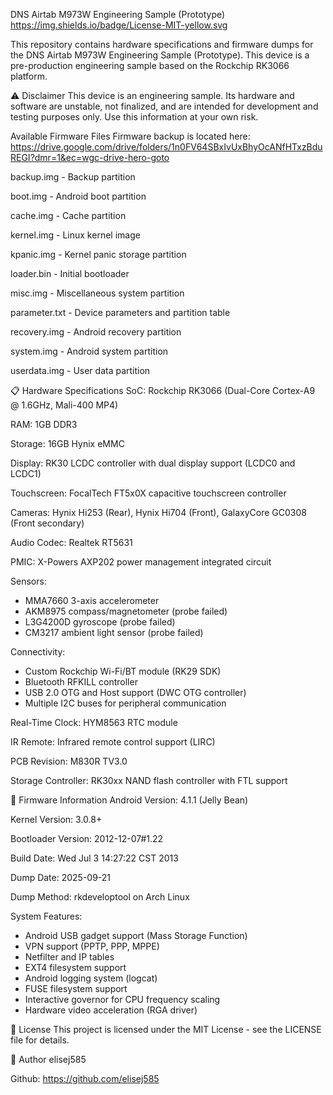 DNS Airtab M973W Engineering Sample (Prototype)
https://img.shields.io/badge/License-MIT-yellow.svg

This repository contains hardware specifications and firmware dumps for the DNS Airtab M973W Engineering Sample (Prototype). This device is a pre-production engineering sample based on the Rockchip RK3066 platform.

⚠️ Disclaimer
This device is an engineering sample. Its hardware and software are unstable, not finalized, and are intended for development and testing purposes only. Use this information at your own risk.

Available Firmware Files
Firmware backup is located here: https://drive.google.com/drive/folders/1n0FV64SBxIvUxBhyOcANfHTxzBduREGI?dmr=1&ec=wgc-drive-hero-goto

backup.img - Backup partition

boot.img - Android boot partition

cache.img - Cache partition

kernel.img - Linux kernel image

kpanic.img - Kernel panic storage partition

loader.bin - Initial bootloader

misc.img - Miscellaneous system partition

parameter.txt - Device parameters and partition table

recovery.img - Android recovery partition

system.img - Android system partition

userdata.img - User data partition

📋 Hardware Specifications
SoC: Rockchip RK3066 (Dual-Core Cortex-A9 @ 1.6GHz, Mali-400 MP4)

RAM: 1GB DDR3

Storage: 16GB Hynix eMMC

Display: RK30 LCDC controller with dual display support (LCDC0 and LCDC1)

Touchscreen: FocalTech FT5x0X capacitive touchscreen controller

Cameras: Hynix Hi253 (Rear), Hynix Hi704 (Front), GalaxyCore GC0308 (Front secondary)

Audio Codec: Realtek RT5631

PMIC: X-Powers AXP202 power management integrated circuit

Sensors: 
- MMA7660 3-axis accelerometer
- AKM8975 compass/magnetometer (probe failed)
- L3G4200D gyroscope (probe failed) 
- CM3217 ambient light sensor (probe failed)

Connectivity: 
- Custom Rockchip Wi-Fi/BT module (RK29 SDK)
- Bluetooth RFKILL controller
- USB 2.0 OTG and Host support (DWC OTG controller)
- Multiple I2C buses for peripheral communication

Real-Time Clock: HYM8563 RTC module

IR Remote: Infrared remote control support (LIRC)

PCB Revision: M830R TV3.0

Storage Controller: RK30xx NAND flash controller with FTL support

💾 Firmware Information
Android Version: 4.1.1 (Jelly Bean)

Kernel Version: 3.0.8+

Bootloader Version: 2012-12-07#1.22

Build Date: Wed Jul 3 14:27:22 CST 2013

Dump Date: 2025-09-21

Dump Method: rkdeveloptool on Arch Linux

System Features:
- Android USB gadget support (Mass Storage Function)
- VPN support (PPTP, PPP, MPPE)
- Netfilter and IP tables
- EXT4 filesystem support
- Android logging system (logcat)
- FUSE filesystem support
- Interactive governor for CPU frequency scaling
- Hardware video acceleration (RGA driver)

📜 License
This project is licensed under the MIT License - see the LICENSE file for details.

👤 Author
elisej585

Github: https://github.com/elisej585
